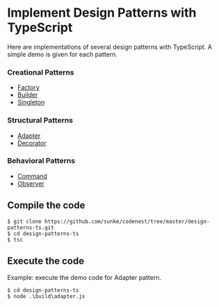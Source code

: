 # Implement Design Patterns with TypeScript #

Here are implementations of several design patterns with TypeScript. 
A simple demo is given for each pattern.

### Creational Patterns ###
* [Factory](https://github.com/sunke/codenest/tree/master/design-patterns-ts/factory.ts)
* [Builder](https://github.com/sunke/codenest/tree/master/design-patterns-ts/builder.ts)
* [Singleton](https://github.com/sunke/codenest/tree/master/design-patterns-ts/singleton.ts)

### Structural Patterns ###
* [Adapter](https://github.com/sunke/codenest/tree/master/design-patterns-ts/adapter.ts)
* [Decorator](https://github.com/sunke/codenest/tree/master/design-patterns-ts/decorator.ts)

### Behavioral Patterns ###
* [Command](https://github.com/sunke/codenest/tree/master/design-patterns-ts/command.ts)
* [Observer](https://github.com/sunke/codenest/tree/master/design-patterns-ts/observer.ts)

## Compile the code
```
$ git clone https://github.com/sunke/codenest/tree/master/design-patterns-ts.git
$ cd design-patterns-ts
$ tsc
```

## Execute the code
Example: execute the demo code for Adapter pattern.
```
$ cd design-patterns-ts
$ node .\build\adapter.js
```